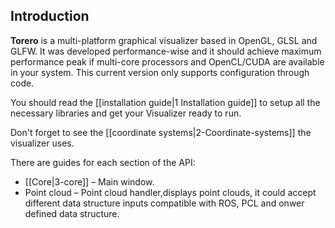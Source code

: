 ## Introduction

**Torero** is a multi-platform graphical visualizer based in OpenGL, GLSL and GLFW. It was developed performance-wise and it should achieve maximum performance peak if multi-core processors and OpenCL/CUDA are available in your system. This current version only supports configuration through code.

You should read the [[installation guide|1 Installation guide]] to setup all the necessary libraries and get your Visualizer ready to run.

Don't forget to see the [[coordinate systems|2-Coordinate-systems]] the visualizer uses.

There are guides for each section of the API:

  * [[Core|3-core]] – Main window.
  * Point cloud – Point cloud handler,displays point clouds, it could accept different data structure inputs compatible with ROS, PCL and onwer defined data structure.
